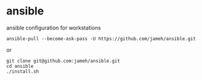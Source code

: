 # ansible

ansible configuration for workstations

```
ansible-pull --become-ask-pass -U https://github.com/jameh/ansible.git
```

or

```
git clone git@github.com:jameh/ansible.git
cd ansible
./install.sh
```

